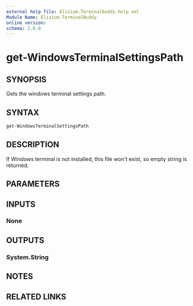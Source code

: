 ```yaml
---
external help file: Elizium.TerminalBuddy-help.xml
Module Name: Elizium.TerminalBuddy
online version:
schema: 2.0.0
---
```


# get-WindowsTerminalSettingsPath

## SYNOPSIS

Gets the windows terminal settings path.

## SYNTAX

```powershell
get-WindowsTerminalSettingsPath
```

## DESCRIPTION

If Windows terminal is not installed, this file won't exist, so
empty string is returned.

## PARAMETERS

## INPUTS

### None

## OUTPUTS

### System.String

## NOTES

## RELATED LINKS
